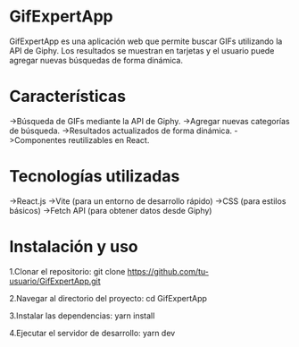 # GifExpertApp

GifExpertApp es una aplicación web que permite buscar GIFs utilizando la API de Giphy. Los resultados se muestran en tarjetas y el usuario puede agregar nuevas búsquedas de forma dinámica.

# Características

->Búsqueda de GIFs mediante la API de Giphy.
->Agregar nuevas categorías de búsqueda.
->Resultados actualizados de forma dinámica.
->Componentes reutilizables en React.

# Tecnologías utilizadas

->React.js
->Vite (para un entorno de desarrollo rápido)
->CSS (para estilos básicos)
->Fetch API (para obtener datos desde Giphy)

# Instalación y uso
1.Clonar el repositorio:
git clone https://github.com/tu-usuario/GifExpertApp.git

2.Navegar al directorio del proyecto:
cd GifExpertApp

3.Instalar las dependencias:
yarn install

4.Ejecutar el servidor de desarrollo:
yarn dev